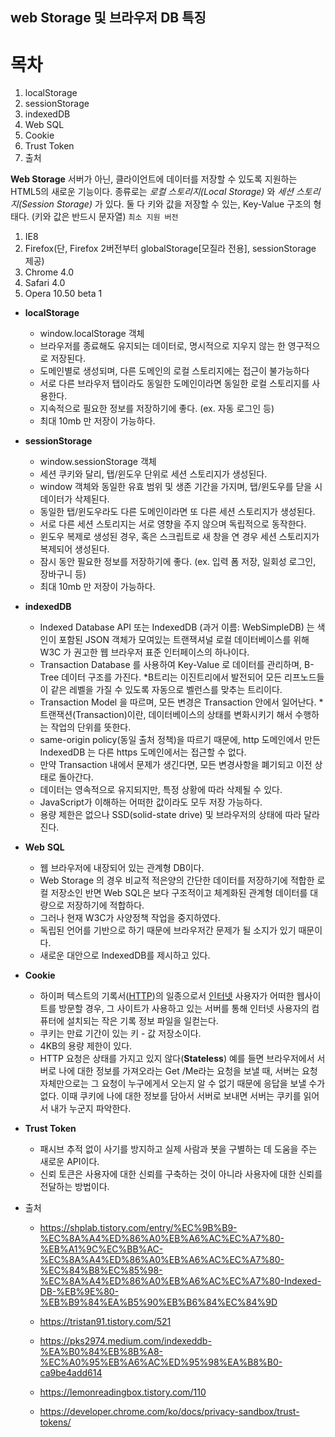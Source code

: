 ## web Storage 및 브라우저 DB 특징

# 목차

1. localStorage
2. sessionStorage
3. indexedDB
4. Web SQL
5. Cookie
6. Trust Token
7. 출처

**Web Storage**
서버가 아닌, 클라이언트에 데이터를 저장할 수 있도록 지원하는 HTML5의 새로운 기능이다.
종류로는 _로컬 스토리지(Local Storage)_ 와 _세션 스토리지(Session Storage)_ 가 있다.
둘 다 키와 값을 저장할 수 있는, Key-Value 구조의 형태다. (키와 값은 반드시 문자열)
`최소 지원 버전`

1. IE8
2. Firefox(단, Firefox 2버전부터 globalStorage[모질라 전용], sessionStorage 제공)
3. Chrome 4.0
4. Safari 4.0
5. Opera 10.50 beta 1

- **localStorage**

  - window.localStorage 객체
  - 브라우저를 종료해도 유지되는 데이터로, 명시적으로 지우지 않는 한 영구적으로 저장된다.
  - 도메인별로 생성되며, 다른 도메인의 로컬 스토리지에는 접근이 불가능하다
  - 서로 다른 브라우저 탭이라도 동일한 도메인이라면 동일한 로컬 스토리지를 사용한다.
  - 지속적으로 필요한 정보를 저장하기에 좋다. (ex. 자동 로그인 등)
  - 최대 10mb 만 저장이 가능하다.

- **sessionStorage**

  - window.sessionStorage 객체
  - 세션 쿠키와 달리, 탭/윈도우 단위로 세션 스토리지가 생성된다.
  - window 객체와 동일한 유효 범위 및 생존 기간을 가지며, 탭/윈도우를 닫을 시 데이터가 삭제된다.
  - 동일한 탭/윈도우라도 다른 도메인이라면 또 다른 세션 스토리지가 생성된다.
  - 서로 다른 세션 스토리지는 서로 영향을 주지 않으며 독립적으로 동작한다.
  - 윈도우 복제로 생성된 경우, 혹은 스크립트로 새 창을 연 경우 세션 스토리지가 복제되어 생성된다.
  - 잠시 동안 필요한 정보를 저장하기에 좋다. (ex. 입력 폼 저장, 일회성 로그인, 장바구니 등)
  - 최대 10mb 만 저장이 가능하다.

- **indexedDB**

  - Indexed Database API 또는 IndexedDB (과거 이름: WebSimpleDB) 는 색인이 포함된 JSON 객체가 모여있는 트랜잭셔널 로컬 데이터베이스를 위해 W3C 가 권고한 웹 브라우저 표준 인터페이스의 하나이다.
  - Transaction Database 를 사용하여 Key-Value 로 데이터를 관리하며, B-Tree 데이터 구조를 가진다.
    \*B트리는 이진트리에서 발전되어 모든 리프노드들이 같은 레벨을 가질 수 있도록 자동으로 벨런스를 맞추는 트리이다.
  - Transaction Model 을 따르며, 모든 변경은 Transaction 안에서 일어난다. \*트랜잭션(Transaction)이란, 데이터베이스의 상태를 변화시키기 해서 수행하는 작업의 단위를 뜻한다.
  - same-origin policy(동일 출처 정책)을 따르기 때문에, http 도메인에서 만든 IndexedDB 는 다른 https 도메인에서는 접근할 수 없다.
  - 만약 Transaction 내에서 문제가 생긴다면, 모든 변경사항을 폐기되고 이전 상태로 돌아간다.
  - 데이터는 영속적으로 유지되지만, 특정 상황에 따라 삭제될 수 있다.
  - JavaScript가 이해하는 어떠한 값이라도 모두 저장 가능하다.
  - 용량 제한은 없으나 SSD(solid-state drive) 및 브라우저의 상태에 따라 달라진다.

- **Web** **SQL**

  - 웹 브라우저에 내장되어 있는 관계형 DB이다.
  - Web Storage 의 경우 비교적 적은양의 간단한 데이터를 저장하기에 적합한 로컬 저장소인 반면
    Web SQL은 보다 구조적이고 체계화된 관계형 데이터를 대량으로 저장하기에 적합하다.
  - 그러나 현재 W3C가 사양정책 작업을 중지하였다.
  - 독립된 언어를 기반으로 하기 때문에 브라우저간 문제가 될 소지가 있기 때문이다.
  - 새로운 대안으로 IndexedDB를 제시하고 있다.

- **Cookie**

  - 하이퍼 텍스트의 기록서([HTTP](https://ko.wikipedia.org/wiki/HTTP))의 일종으로서 [인터넷](https://ko.wikipedia.org/wiki/인터넷) 사용자가 어떠한 웹사이트를 방문할 경우,
    그 사이트가 사용하고 있는 서버를 통해 인터넷 사용자의 컴퓨터에 설치되는 작은 기록 정보 파일을 일컫는다.
  - 쿠키는 만료 기간이 있는 키 - 값 저장소이다.
  - 4KB의 용량 제한이 있다.
  - HTTP 요청은 상태를 가지고 있지 않다(**Stateless**)
    예를 들면 브라우저에서 서버로 나에 대한 정보를 가져오라는 Get /Me라는 요청을 보낼 때,
    서버는 요청 자체만으로는 그 요청이 누구에게서 오는지 알 수 없기 때문에 응답을 보낼 수가 없다.
    이때 쿠키에 나에 대한 정보를 담아서 서버로 보내면 서버는 쿠키를 읽어서 내가 누군지 파악한다.

- **Trust Token**

  - 패시브 추적 없이 사기를 방지하고 실제 사람과 봇을 구별하는 데 도움을 주는 새로운 API이다.
  - 신뢰 토큰은 사용자에 대한 신뢰를 구축하는 것이 아니라 사용자에 대한 신뢰를 전달하는 방법이다.

- 출처

  - https://shplab.tistory.com/entry/%EC%9B%B9-%EC%8A%A4%ED%86%A0%EB%A6%AC%EC%A7%80-%EB%A1%9C%EC%BB%AC-%EC%8A%A4%ED%86%A0%EB%A6%AC%EC%A7%80-%EC%84%B8%EC%85%98-%EC%8A%A4%ED%86%A0%EB%A6%AC%EC%A7%80-Indexed-DB-%EB%9E%80-%EB%B9%84%EA%B5%90%EB%B6%84%EC%84%9D
  - https://tristan91.tistory.com/521
  - https://pks2974.medium.com/indexeddb-%EA%B0%84%EB%8B%A8-%EC%A0%95%EB%A6%AC%ED%95%98%EA%B8%B0-ca9be4add614

  - https://lemonreadingbox.tistory.com/110
  - https://developer.chrome.com/ko/docs/privacy-sandbox/trust-tokens/
